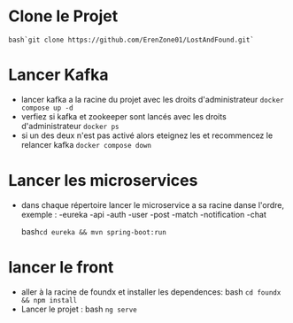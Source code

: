 # Clone le Projet
    bash`git clone https://github.com/ErenZone01/LostAndFound.git`

# Lancer Kafka 
- lancer kafka a la racine du projet avec les droits d'administrateur
`docker compose up -d`
- verfiez si kafka et zookeeper sont lancés avec les droits d'administrateur
`docker ps`
- si un des deux n'est pas activé alors eteignez les et recommencez le relancer kafka
`docker compose down`

# Lancer les microservices
- dans chaque répertoire lancer le microservice a sa racine danse l'ordre, exemple :
    -eureka
    -api
    -auth
    -user
    -post
    -match
    -notification
    -chat

    bash`cd eureka && mvn spring-boot:run`

# lancer le front
- aller à la racine de foundx et installer les dependences:
    bash
        `cd foundx && npm install`
- Lancer le projet :
    bash
    `ng serve`
